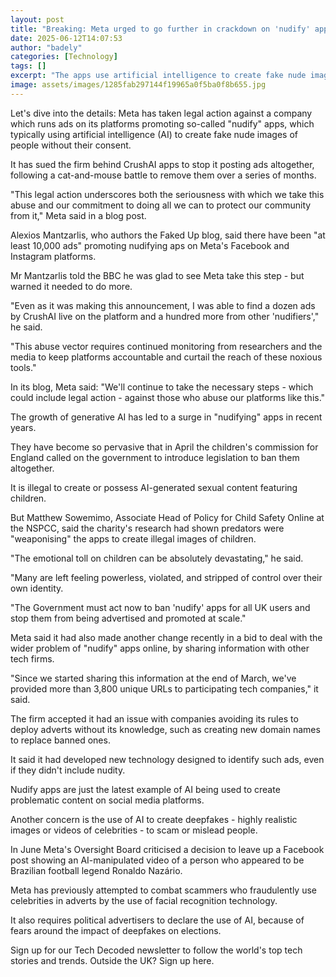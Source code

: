 ```yaml
---
layout: post
title: "Breaking: Meta urged to go further in crackdown on 'nudify' apps"
date: 2025-06-12T14:07:53
author: "badely"
categories: [Technology]
tags: []
excerpt: "The apps use artificial intelligence to create fake nude images of people without their consent."
image: assets/images/1285fab297144f19965a0f5ba0f8b655.jpg
---
```


Let's dive into the details: Meta has taken legal action against a company which runs ads on its platforms promoting so-called "nudify" apps, which typically using artificial intelligence (AI) to create fake nude images of people without their consent.

It has sued the firm behind CrushAI apps to stop it posting ads altogether, following a cat-and-mouse battle to remove them over a series of months.

"This legal action underscores both the seriousness with which we take this abuse and our commitment to doing all we can to protect our community from it," Meta said in a blog post.

Alexios Mantzarlis, who authors the Faked Up blog, said there have been "at least 10,000 ads" promoting nudifying aps on Meta's Facebook and Instagram platforms.

Mr Mantzarlis told the BBC he was glad to see Meta take this step - but warned it needed to do more.

"Even as it was making this announcement, I was able to find a dozen ads by CrushAI live on the platform and a hundred more from other 'nudifiers'," he said. 

"This abuse vector requires continued monitoring from researchers and the media to keep platforms accountable and curtail the reach of these noxious tools."

In its blog, Meta said: "We'll continue to take the necessary steps - which could include legal action - against those who abuse our platforms like this."

The growth of generative AI has led to a surge in "nudifying" apps in recent years.

They have become so pervasive that in April the children's commission for England called on the government to introduce legislation to ban them altogether.

It is illegal to create or possess AI-generated sexual content featuring children.

But Matthew Sowemimo, Associate Head of Policy for Child Safety Online at the NSPCC, said the charity's research had shown predators were "weaponising" the apps to create illegal images of children.

"The emotional toll on children can be absolutely devastating," he said. 

"Many are left feeling powerless, violated, and stripped of control over their own identity.

"The Government must act now to ban 'nudify' apps for all UK users and stop them from being advertised and promoted at scale."

Meta said it had also made another change recently in a bid to deal with the wider problem of "nudify" apps online, by sharing information with other tech firms.

"Since we started sharing this information at the end of March, we've provided more than 3,800 unique URLs to participating tech companies," it said. 

The firm accepted it had an issue with companies avoiding its rules to deploy adverts without its knowledge, such as creating new domain names to replace banned ones.

It said it had developed new technology designed to identify such ads, even if they didn't include nudity.

Nudify apps are just the latest example of AI being used to create problematic content on social media platforms.

Another concern is the use of AI to create deepfakes - highly realistic images or videos of celebrities - to scam or mislead people.

In June Meta's Oversight Board criticised a decision to leave up a Facebook post showing an AI-manipulated video of a person who appeared to be Brazilian football legend Ronaldo Nazário.

Meta has previously attempted to combat scammers who fraudulently use celebrities in adverts by the use of facial recognition technology.

It also requires political advertisers to declare the use of AI, because of fears around the impact of deepfakes on elections.

Sign up for our Tech Decoded newsletter to follow the world's top tech stories and trends. Outside the UK? Sign up here.

